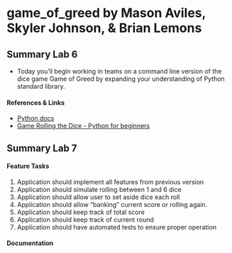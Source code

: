 # game_of_greed by Mason Aviles, Skyler Johnson, & Brian Lemons

## Summary Lab 6

- Today you’ll begin working in teams on a command line version of the dice game Game of Greed by expanding your understanding of Python standard library.

#### References & Links

- [Python docs](https://docs.python.org/3/)
- [Game Rolling the Dice - Python for beginners](https://www.pythonforbeginners.com/code-snippets-source-code/game-rolling-the-dice)


## Summary Lab 7

#### Feature Tasks

1. Application should implement all features from previous version
2. Application should simulate rolling between 1 and 6 dice
3. Application should allow user to set aside dice each roll
4. Application should allow “banking” current score or rolling again.
5. Application should keep track of total score
6. Application should keep track of current round
7. Application should have automated tests to ensure proper operation



#### Documentation

